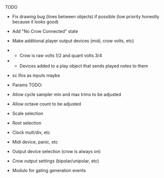 TODO
- Fix drawing bug (lines between objects) if possible (low priority honestly because it looks good)
- Add "No Crow Connected" state
- Make additional player output devices (midi, crow volts, etc)
- - Crow is raw volts 1/2 and quant volts 3/4
- - Devices added to a play object that sends played notes to them
- sc lfos as inputs maybe

- Params TODO:
- Allow cycle sampler min and max trims to be adjusted
- Allow octave count to be adjusted
- Scale selection
- Root selection
- Clock mult/div, etc
- Midi device, panic, etc
- Output device selection (crow is always on)
- Crow output settings (bipolar/unipolar, etc)
- Modulo for gating generation events